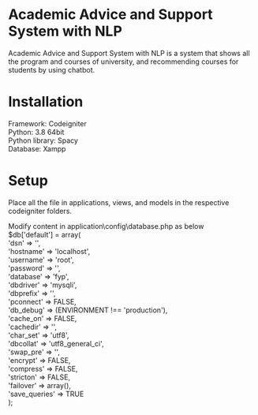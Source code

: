 # Academic Advice and Support System with NLP
Academic Advice and Support System with NLP is a system that shows all the program and courses of university, and recommending courses for students by using chatbot.

# Installation
Framework: Codeigniter<br/>
Python: 3.8 64bit<br/>
Python library: Spacy<br/>
Database: Xampp<br/>

# Setup
Place all the file in applications, views, and models in the respective codeigniter folders.

Modify content in application\config\database.php as below<br/>
$db['default'] = array(<br/>
	'dsn'	=> '',<br/>
	'hostname' => 'localhost',<br/>
	'username' => 'root',<br/>
	'password' => '',<br/>
	'database' => 'fyp',<br/>
	'dbdriver' => 'mysqli',<br/>
	'dbprefix' => '',<br/>
	'pconnect' => FALSE,<br/>
	'db_debug' => (ENVIRONMENT !== 'production'),<br/>
	'cache_on' => FALSE,<br/>
	'cachedir' => '',<br/>
	'char_set' => 'utf8',<br/>
	'dbcollat' => 'utf8_general_ci',<br/>
	'swap_pre' => '',<br/>
	'encrypt' => FALSE,<br/>
	'compress' => FALSE,<br/>
	'stricton' => FALSE,<br/>
	'failover' => array(),<br/>
	'save_queries' => TRUE<br/>
);
